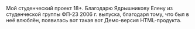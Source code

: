 Мой студенческий проект 18+.
Благодарю Ядрышникову Елену из студенческой группы ФП-23 2006 г. выпуска, благодаря тому, что был в неё влюблён, появилась вот такая вот Демо-версия HTML-продукта.
